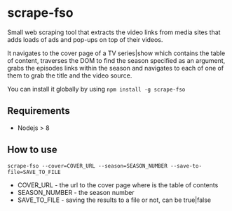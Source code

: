 # scrape-fso
Small web scraping tool that extracts the video links from media sites that adds loads of ads and pop-ups on top of their videos.

It navigates to the cover page of a TV series|show which contains the table of content,
traverses the DOM to find the season specified as an argument, grabs
the episodes links within the season and navigates to each of one of them to grab the title and the video source.

You can install it globally by using `npm install -g scrape-fso`

## Requirements

- Nodejs > 8

## How to use

`scrape-fso --cover=COVER_URL --season=SEASON_NUMBER --save-to-file=SAVE_TO_FILE`

- COVER_URL - the url to the cover page where is the table of contents
- SEASON_NUMBER - the season number
- SAVE_TO_FILE - saving the results to a file or not, can be true|false

